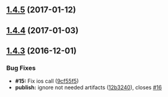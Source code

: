 <a name="1.4.5"></a>
## [1.4.5](https://github.com/TobiasHennig/nativescript-toast/compare/v1.4.4...v1.4.5) (2017-01-12)



<a name="1.4.4"></a>
## [1.4.4](https://github.com/TobiasHennig/nativescript-toast/compare/v1.4.3...v1.4.4) (2017-01-03)



<a name="1.4.3"></a>
## [1.4.3](https://github.com/TobiasHennig/nativescript-toast/compare/9cf55f5...v1.4.3) (2016-12-01)


### Bug Fixes

* **#15:** Fix ios call ([9cf55f5](https://github.com/TobiasHennig/nativescript-toast/commit/9cf55f5))
* **publish:** ignore not needed artifacts ([12b3240](https://github.com/TobiasHennig/nativescript-toast/commit/12b3240)), closes [#16](https://github.com/TobiasHennig/nativescript-toast/issues/16)



